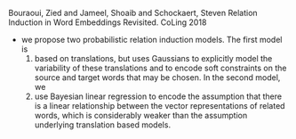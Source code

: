 Bouraoui, Zied and Jameel, Shoaib and Schockaert, Steven
Relation Induction in Word Embeddings Revisited.
CoLing 2018

* we propose two probabilistic relation induction models. The first model is
  1. based on translations, but uses Gaussians to explicitly model the
     variability of these translations and to encode soft constraints on the
     source and target words that may be chosen. In the second model, we
  2. use Bayesian linear regression to encode the assumption that there is a
     linear relationship between the vector representations of related words,
     which is considerably weaker than the assumption underlying translation
     based models.
